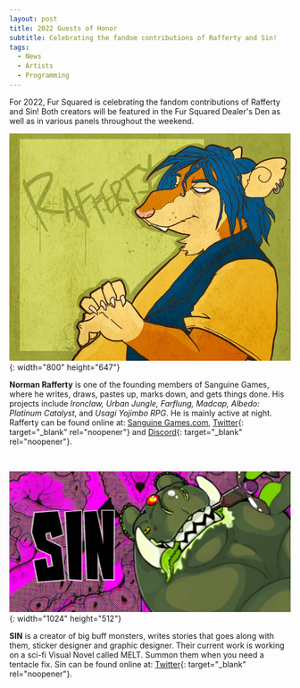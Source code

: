 ```yaml
---
layout: post
title: 2022 Guests of Honor
subtitle: Celebrating the fandom contributions of Rafferty and Sin!
tags:
  - News
  - Artists
  - Programming
---
```

For 2022, Fur Squared is celebrating the fandom contributions of Rafferty and Sin\! Both creators will be featured in the Fur Squared Dealer's Den as well as in various panels throughout the weekend.

![](/uploads/rafferty-image.jpg){: width="800" height="647"}

**Norman Rafferty** is one of the founding members of Sanguine Games, where he writes, draws, pastes up, marks down, and gets things done. His projects include *Ironclaw, Urban Jungle, Farflung, Madcap, Albedo: Platinum Catalyst*, and *Usagi Yojimbo RPG*. He is mainly active at night. Rafferty can be found online at: [Sanguine Games.com](http://www.sanguinegames.com), [Twitter](https://twitter.com/SanguineGames){: target="_blank" rel="noopener"} and [Discord](https://discord.com/channels/@me/900916755583631381/959212637839826995){: target="_blank" rel="noopener"}.

&nbsp;

![](/uploads/sin-image.jpg){: width="1024" height="512"}

**SIN** is a creator of big buff monsters, writes stories that goes along with them, sticker designer and graphic designer. Their current work is working on a sci-fi Visual Novel called MELT. Summon them when you need a tentacle fix. Sin can be found online at: [Twitter](https://twitter.com/SINGrinz){: target="_blank" rel="noopener"}.

